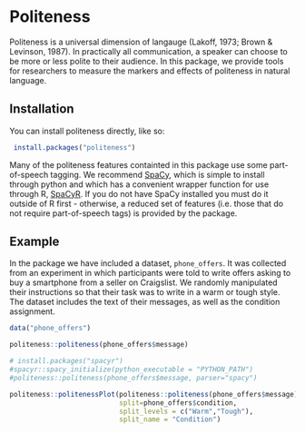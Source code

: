 
<!-- README.md is generated from README.Rmd. Please edit that file -->
Politeness
==========

Politeness is a universal dimension of langauge (Lakoff, 1973; Brown & Levinson, 1987). In practically all communication, a speaker can choose to be more or less polite to their audience. In this package, we provide tools for researchers to measure the markers and effects of politeness in natural language.

Installation
------------

You can install politeness directly, like so:

``` r
 install.packages("politeness")
```

Many of the politeness features containted in this package use some part-of-speech tagging. We recommend [SpaCy](https://spacy.io/), which is simple to install through python and which has a convenient wrapper function for use through R, [SpaCyR](https://github.com/kbenoit/spacyr). If you do not have SpaCy installed you must do it outside of R first - otherwise, a reduced set of features (i.e. those that do not require part-of-speech tags) is provided by the package.

Example
-------

In the package we have included a dataset, `phone_offers`. It was collected from an experiment in which participants were told to write offers asking to buy a smartphone from a seller on Craigslist. We randomly manipulated their instructions so that their task was to write in a warm or tough style. The dataset includes the text of their messages, as well as the condition assignment.

``` r
data("phone_offers")

politeness::politeness(phone_offers$message)

# install.packages("spacyr")
#spacyr::spacy_initialize(python_executable = "PYTHON_PATH")
#politeness::politeness(phone_offers$message, parser="spacy")

politeness::politenessPlot(politeness::politeness(phone_offers$message),
                           split=phone_offers$condition,
                           split_levels = c("Warm","Tough"),
                           split_name = "Condition")
```
